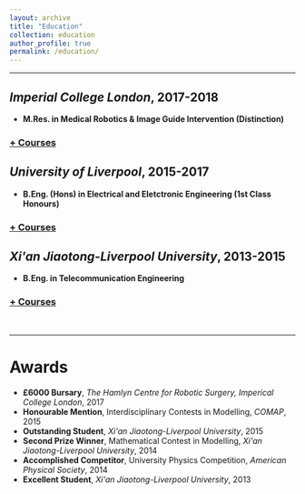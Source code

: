 ```yaml
---
layout: archive
title: "Education"
collection: education
author_profile: true
permalink: /education/ 
---
```


<!--
<fieldset>
  <legend style="cursor:hand" onclick="isHidden('div_first_part')">
    first
    <span style='float:right; display:none;' id='div_first_part1'>+ </span>
    <span style='float:right; display:block;' id='div_first_part2'>- </span>
  </legend>
  <div style='display:none;' id='div_first_part'>
    <ul>
      <li>1st</li>
      <li>2nd</li>
      <li>3rd</li>
      <li>4th</li>
      <li>5th</li>
    </ul>
  </div>
</fieldset>
-->
<!--
<div class="save">
  <h1><a href="javascript:void(0)" class="dsphead" onclick="dsp(this)">
    <span class="dspchar">+</span> heading</a></h1>
  <div class="dspcont" style='display:none;'>
    section
  </div>
  <h1>
    <a href="javascript:void(0)" class="dsphead" onclick="dsp(this)">
    <span class="dspchar">+</span>heading
    </a>
  </h1>
  <div class="dspcont" style='display:none;'>
    <h2>
      <a href="javascript:void(0)" class="dsphead" onclick="dsp(this)">
        <span class="dsphead">-</span> heading
      </a>
    </h2>
    <div class="dspcont" style='display:none;'>
      section
    </div>
    <h2>
      <a href="javascript:void(0)" class="dsphead" onclick="dsp(this)">
        <span class="dspchar">+</span> heading
      </a>
    </h2>
    <div class="dspcont">
      section
    </div>
  </div>
</div>
-->
<hr color="000000"/>

## <i>Imperial College London</i>, 2017-2018 ##
* <b>M.Res. in Medical Robotics & Image Guide Intervention (Distinction)</b>
<h3><a href="javascript:void(0)" class="dsphead" onclick="dsp(this)"><span class="dspchar">+</span> Courses</a></h3>
<div class="dspcont" style='display:none;'>
  <ul>
    <li>Medical Imaging</li>
    <li>Image Guided Intervention</li>
    <li>Medical Robotics</li>
    <li>Minimal Invasive Surgery</li>
    <li>Sensing, Perception and Neuroergonomics</li>
  </ul>
</div>

## <i>University of Liverpool</i>, 2015-2017 ##
* <b>B.Eng. (Hons) in Electrical and Eletctronic Engineering (1st Class Honours)</b>
<h3><a href="javascript:void(0)" class="dsphead" onclick="dsp(this)"><span class="dspchar">+</span> Courses</a></h3>
<div class="dspcont" style='display:none;'>
  <ul>
    <li>Signals and Systems</li>
    <li>Field Theory, Partial Differential Equation and Method of Solution</li>
    <li>Instrumentation and Control System</li>
    <li>Digital Control and Optimization</li>
    <li>Electrical Circuits and Power Systems</li>
    <li>Communication Systems</li>
    <li>Electromagnetics</li>
    <li>CMOS Integrated Circuits</li>
    <li>Electronic Circuits And Systems</li>
    <li>Applied Design and Industrial Awareness</li>
    <li>Power Generation, Transmission and Distribution</li>
    <li>RF Engineering and Applied Electromagnetics</li>
    <li>Electronics For Instrumentation and Communications</li>
    <li>Drives</li>
    <li>Engineering Management and Entrepreneurial Skills</li>
    <li>Electromagnetic Compatibility</li>
    <li>Embedded Computer Systems</li>
    <li>Digital Electronics and Microprocessor Systems</li>
  </ul>
</div>

## <i>Xi'an Jiaotong-Liverpool University</i>, 2013-2015 ##
* <b>B.Eng. in Telecommunication Engineering</b>
<h3><a href="javascript:void(0)" class="dsphead" onclick="dsp(this)"><span class="dspchar">+</span> Courses</a></h3>
<div class="dspcont" style='display:none;'>
  <ul>
    <li>Linear Algebra</li>
    <li>Calculus (Science & Engineering)</li>
    <li>Multivariable Calculus (Science and Engineering)</li>
    <li>Physics</li>
    <li>Fundamentals of Computer Programming</li>
    <li>Engineering Mathematics I</li>
    <li>Engineering Mathematics II</li>
    <li>Electrical Circuits I</li>
    <li>Electronic Circuits</li>
    <li>Digital Electronics I</li>
    <li>C Programming and Software Engineering I</li>
    <li>C++ Programming and Software Engineering II</li>
    <li>Engineering Electromagnetism and Drives</li>
    <li>Integrated Electronics and Design</li>
    <li>Experimental, Computer Skills and Sustainability</li>
    <li>English Language and Study Skills I for Engineering</li>
    <li>English Language and Study Skills II for Engineering</li>
    <li>English Language and Study Skills III for Engineering</li>
    <li>Self-management</li>
    <li>Introduction to Literature and Media Culture</li>
    <li>Ideological and Moral Cultivation and Basis of Law</li>
    <li>The Modernization Process of China</li>
    <li>Physical Education 1</li>
    <li>Physical Education 2</li>
  </ul>
</div>
<br />

---

# Awards
* <b>£6000 Bursary</b>, <i>The Hamlyn Centre for Robotic Surgery, Imperical College London</i>, 2017
* <b>Honourable Mention</b>, Interdisciplinary Contests in Modelling, <i>COMAP</i>, 2015
* <b>Outstanding Student</b>, <i>Xi'an Jiaotong-Liverpool University</i>, 2015
* <b>Second Prize Winner</b>, Mathematical Contest in Modelling, <i>Xi'an Jiaotong-Liverpool University</i>, 2014
* <b>Accomplished Competitor</b>, University Physics Competition, <i>American Physical Society</i>, 2014
* <b>Excellent Student</b>, <i>Xi'an Jiaotong-Liverpool University</i>, 2013
